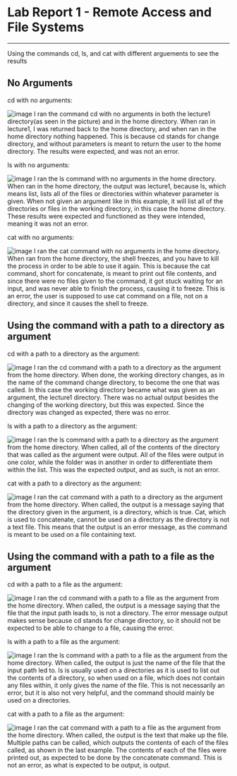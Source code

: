 # Lab Report 1 - Remote Access and File Systems
---
Using the commands cd, ls, and cat with different arguements to see the results

**No Arguments**
---

cd with no arguments:

![image](cdNoArgs.png) 
I ran the command cd with no arguments in both the lecture1 directory(as seen in the picture) and in the home directory. When ran in lecture1, I was returned back to the home directory, and when ran in the home directory nothing happened. This is because cd stands for change directory, and without parameters is meant to return the user to the home directory. The results were expected, and was not an error. 

ls with no arguments:

![image](lsNoArgs.png)
I ran the ls command with no arguments in the home directory. When ran in the home directory, the output was lecture1, because ls, which means list, lists all of the files or directories within whatever parameter is given. When not given an argument like in this example, it will list all of the directories or files in the working directory, in this case the home directory. These results were expected and functioned as they were intended, meaning it was not an error.

cat with no arguments:

![image](catNoArgs.png)
I ran the cat command with no arguments in the home directory. When ran from the home directory, the shell freezes, and you have to kill the process in order to be able to use it again. This is because the cat command, short for concatenate, is meant to print out file contents, and since there were no files given to the command, it got stuck waiting for an input, and was never able to finish the process, causing it to freeze. This is an error, the user is supposed to use cat command on a file, not on a directory, and since it causes the shell to freeze.

**Using the command with a path to a directory as argument**
---

cd with a path to a directory as the argument:

![image](cdDirectory.png)
I ran the cd command with a path to a directory as the argument from the home directory. When done, the working directory changes, as in the name of the command change directory, to become the one that was called. In this case the working directory became what was given as an argument, the lecture1 directory. There was no actual output besides the changing of the working directory, but this was expected. Since the directory was changed as expected, there was no error.

ls with a path to a directory as the argument:

![image](lsDirectory.png)
I ran the ls command with a path to a directory as the argument from the home directory. When called, all of the contents of the directory that was called as the argument were output. All of the files were output in one color, while the folder was in another in order to differentiate them within the list. This was the expected output, and as such, is not an error.  

cat with a path to a directory as the argument:

![image](catDirectory.png)
I ran the cat command with a path to a directory as the argument from the home directory. When called, the output is a message saying that the directory given in the argument, is a directory, which is true. Cat, which is used to concatenate, cannot be used on a directory as the directory is not a text file. This means that the output is an error message, as the command is meant to be used on a file containing text. 


**Using the command with a path to a file as the argument**
---

cd with a path to a file as the argument:

![image](cdFile.png)
I ran the cd command with a path to a file as the argument from the home directory. When called, the output is a message saying that the file that the input path leads to, is not a directory. The error message output makes sense because cd stands for change directory, so it should not be expected to be able to change to a file, causing the error.


ls with a path to a file as the argument:

![image](lsFile.png)
I ran the ls command with a path to a file as the argument from the home directory. When called, the output is just the name of the file that the input path led to. ls is usually used on a directories as it is used to list out the contents of a directory, so when used on a file, which does not contain any files within, it only gives the name of the file. This is not necessarily an error, but it is also not very helpful, and the command should mainly be used on a directories. 

cat with a path to a file as the argument:

![image](catFile.png)
I ran the cat command with a path to a file as the argument from the home directory. When called, the output is the text that make up the file. Multiple paths can be called, which outputs the contents of each of the files called, as shown in the last example. The contents of each of the files were printed out, as expected to be done by the concatenate command. This is not an error, as what is expected to be output, is output. 



